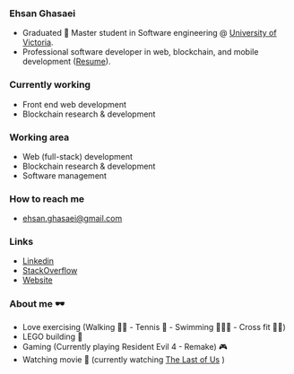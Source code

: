 ### Ehsan Ghasaei

- Graduated 🥳 Master student in Software engineering @ [University of Victoria](https://www.uvic.ca/).
- Professional software developer in web, blockchain, and mobile development ([Resume](https://drive.google.com/file/d/1iSIL2uy0p9Ughc0m9EQemyz2O_utv-_J/view?usp=drive_link)).

### Currently working
- Front end web development 
- Blockchain research & development

### Working area
- Web (full-stack) development
- Blockchain research & development
- Software management 

### How to reach me
- ehsan.ghasaei@gmail.com

### Links
- [Linkedin](https://www.linkedin.com/in/ehsanghasaei/)
- [StackOverflow](https://stackoverflow.com/users/13002861/ehsan-ghasaei)
- [Website](https://ehsanghasaei.vercel.app/)

### About me 🕶️
- Love exercising (Walking 🚶🏻 - Tennis 🎾 - Swimming 🏊🏻‍♂️ - Cross fit 🏋🏻)
- LEGO building 🧱
- Gaming (Currently playing Resident Evil 4 - Remake) 🎮
- Watching movie 🍿 (currently watching [The Last of Us](https://www.imdb.com/title/tt3581920/) )
